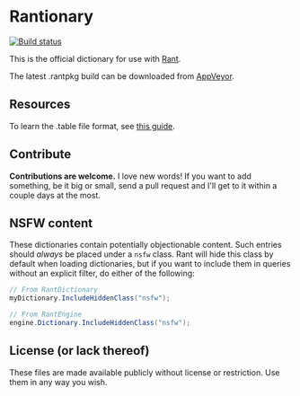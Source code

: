 # Rantionary
[![Build status](https://ci.appveyor.com/api/projects/status/p3hejok9vys7agkn?svg=true)](https://ci.appveyor.com/project/TheBerkin/rantionary-4x1ls)

This is the official dictionary for use with [Rant](http://github.com/TheBerkin/Rant).

The latest .rantpkg build can be downloaded from [AppVeyor](https://ci.appveyor.com/project/TheBerkin/rantionary-4x1ls/build/artifacts).

## Resources

To learn the .table file format, see [this guide](http://berkin.me/rantdocs/howto/writing-dictionaries/).

## Contribute

**Contributions are welcome.** I love new words! If you want to add something, be it big or small, send a pull request and I'll get to it within a couple days at the most.

## NSFW content

These dictionaries contain potentially objectionable content. Such entries should *always* be placed under a `nsfw` class. Rant will hide this class by default when loading dictionaries, but if you want to include them in queries without an explicit filter, do either of the following:
```cs
// From RantDictionary
myDictionary.IncludeHiddenClass("nsfw");

// From RantEngine
engine.Dictionary.IncludeHiddenClass("nsfw");
```

## License (or lack thereof)

These files are made available publicly without license or restriction. Use them in any way you wish.
